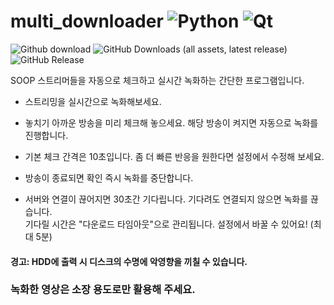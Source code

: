 # multi_downloader ![Python](https://img.shields.io/badge/python-3670A0?logo=python&logoColor=ffdd54) ![Qt](https://img.shields.io/badge/Qt-%23217346.svg?logo=Qt&logoColor=white)


<div>

   ![Github download](https://img.shields.io/github/downloads/HO-Silverplate/multi_downloader/total.svg?logo=github)
   ![GitHub Downloads (all assets, latest release)](https://img.shields.io/github/downloads/HO-Silverplate/multi_downloader/latest/total?label=latest)
   ![GitHub Release](https://img.shields.io/github/v/release/HO-silverplate/multi_downloader)

</div>

<div>
      
   SOOP 스트리머들을 자동으로 체크하고 실시간 녹화하는 간단한 프로그램입니다.
   - 스트리밍을 실시간으로 녹화해보세요.
   - 놓치기 아까운 방송을 미리 체크해 놓으세요. 해당 방송이 켜지면 자동으로 녹화를 진행합니다.
   - 기본 체크 간격은 10초입니다. 좀 더 빠른 반응을 원한다면 설정에서 수정해 보세요.
   - 방송이 종료되면 확인 즉시 녹화를 중단합니다.
     
   - 서버와 연결이 끊어지면 30초간 기다립니다. 기다려도 연결되지 않으면 녹화를 끊습니다.  
     기다릴 시간은 "다운로드 타임아웃"으로 관리됩니다. 설정에서 바꿀 수 있어요! (최대 5분)
   
   #### 경고: HDD에 출력 시 디스크의 수명에 악영향을 끼칠 수 있습니다.
   
   ### **녹화한 영상은 소장 용도로만 활용해 주세요.**

</div>
